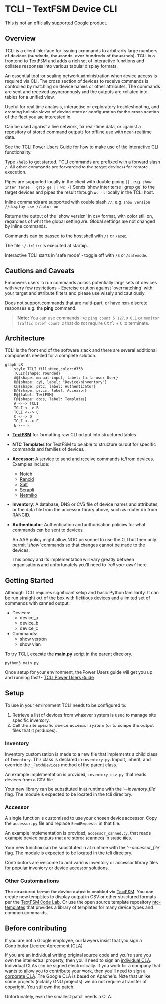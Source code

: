 # TCLI – TextFSM Device CLI

This is not an officially supported Google product.

## Overview

TCLI is a client interface for issuing commands to arbitrarily large numbers of devices
(hundreds, thousands, even hundreds of thousands). TCLI is a frontend to TextFSM and adds a
rich set of interactive functions and collates responses into various tabular display formats.

An essential tool for scaling network administration when device access is required via CLI.
The cross section of devices to receive commands is controlled by matching on device names or
other attributes. The commands are sent and received asyncronously and the outputs are collated
into tables for a unified view.

Useful for real time analysis, interactive or exploratory troubleshooting, and creating holistic
views of device state or configuration for the cross section of the fleet you are interested in.

Can be used against a live network, for real-time data, or against a repository of stored command
outputs for offline use with near-realtime data.

See the [TCLI Power Users Guide](https://github.com/harro/tcli/wiki/TCLI-Power-Users-Guide) for how
to make use of the interactive CLI functionality.

Type ```/help``` to get started. TCLI commands are prefixed with a forward slash ```/```.
All other commands are forwarded to the target device/s for remote execution.

Pipes are supported locally in the client with double piping ```||``` . e.g.
```show inter terse | grep ge || wc -l```
Sends 'show inter terse | grep ge' to the target devices and pipes the result through ```wc -l```
locally in the TCLI host.

Inline commands are supported with double slash ```//```. e.g.
```show version //display csv //color on```

Returns the output of the 'show version' in csv format, with color still on,
regardless of what the global setting are. Global settings are not changed
by inline commands.

Commands can be passed to the host shell with ```/!``` or ```/exec```.

The file ```~/.tclirc``` is executed at startup.

Interactive TCLI starts in 'safe mode' - toggle off with ```/S``` or ```/safemode```.

## Cautions and Caveats

Empowers users to run commands across potentially large sets of devices with very few restrictions –
Exercise caution against 'overmatching' with your target and attribute filters and please use wisely and cautiously.

Does not support commands that are multi-part, or have non-discrete responses
e.g. the **ping** command.

<!-- markdownlint-disable MD033 -->
> **Note:** You can use commands like `ping count 5 127.0.0.1` or
`monitor traffic brief count 2` that do not require
<kbd>Ctrl</kbd> + <kbd>C</kbd> to terminate.
<!-- markdownlint-enable MD033 -->

## Architecture

TCLI is the front end of the software stack and there are several additional
components needed for a complete solution.

```mermaid
graph LR
    style TCLI fill:#eee,color:#333
    TCLI@{shape: rounded}
    A@{shape: manual-input, label: fa:fa-user User}
    B@{shape: cyl, label: "Device\nInventory"}
    C@{shape: proc, label: Authenticator}
    D@{shape: procs, label: Accessor}
    E@{label: TextFSM}
    F@{shape: docs, label: Templates}
    A <--> TCLI
    TCLI <--> B
    TCLI <--> C
    C <--> D
    TCLI <--> E
    E --- F
```

* [**TextFSM**](https://github.com/google/textfsm/wiki/Code-Lab) for formatting raw
CLI output into structured tables
* [**NTC Templates**](https://github.com/networktocode/ntc-templates) for TextFSM
to be able to structure output for specific commands and families of devices.
* **Accessor**: A service to send and receive commands to/from devices.
Examples include:
  * [Notch](https://pypi.org/project/notch.agent/)
  * [Rancid](https://pypi.org/project/rancidcmd/)
  * [Salt](https://docs.saltproject.io/en/latest/contents.html)
  * [Scrapli](https://carlmontanari.github.io/scrapli/)
  * [Netmiko](https://pypi.org/project/netmiko/)
* **Inventory**: A database, DNS or CVS file of device names and attributes, or the data file
from the accessor library above, such as router.db from RANCID.
* **Authenticator**: Authentication and authorisation policies for what commands can be sent
to devices.
  
  An AAA policy might allow NOC personnel to use the CLI but then only permit _'show'_
commands so that changes cannot be made to the devices.
  
  This policy and its implementation will vary greatly between organisations and unfortunately
you'll need to _'roll your own'_ here.

## Getting Started

Although TCLI requires significant setup and basic Python familiarity. It can be run straight out
of the box with fictitious devices and a limited set of commands with canned output:

* Devices:
  * device_a
  * device_b
  * device_c
* Commands:
  * show version
  * show vlan

To try TCLI, execute the **main.py** script in the parent directory.

```python
python3 main.py
```

Once setup for your environment, the Power Users guide will get you up and running fast! -
[TCLI Power Users Guide](https://github.com/harro/tcli/wiki/TCLI-Power-Users-Guide)

## Setup

To use in your environment TCLI needs to be configured to:

 1. Retrieve a list of devices from whatever system is used to manage site specific inventory.
 1. Call the site specific device accessor system (or to scrape the output files that it produces).

### Inventory

Inventory customisation is made to a new file that implements a child class of ``Inventory``.
This class is declared in ``inventory.py``. Import, inherit, and override the ``_FetchDevices``
method of the parent class.

An example implementation is provided, ``inventory_csv.py``, that reads devices from a CSV file.

Your new library can be substituted in at runtime with the _'--inventory_file'_ flag. The module is
expected to be located in the tcli directory.

### Accessor

A single function is customised to use your chosen device accessor.
Copy the ``accessor.py`` file and replace ``SendRequests`` in that file.

An example implementation is provided, ``accessor_canned.py``, that reads
example device outputs that are stored (canned) in static files.

Your new function can be substituted in at runtime with the _'--accessor_file'_ flag. The module is
expected to be located in the tcli directory.

Contributors are welcome to add various inventory or accessor library files for
popular inventory or device accessor solutions.

### Other Customisations

The structured format for device output is enabled via [TextFSM](https://github.com/google/textfsm).
You can create new templates to display output in CSV or other structured
formats per the [TextFSM Code Lab](https://github.com/google/textfsm/wiki/Code-Lab).
Or use the open source template repository
[ntc-templates](https://github.com/networktocode/ntc-templates)
that provides a library of templates for many device types and common commands.

Before contributing
-------------------
If you are not a Google employee, our lawyers insist that you sign a Contributor
Licence Agreement (CLA).

If you are an individual writing original source code and you're sure you own
the intellectual property, then you'll need to sign an
[individual CLA](https://cla.developers.google.com/about/google-individual).
Individual CLAs can be signed electronically. If you work for a company that
wants to allow you to contribute your work, then you'll need to sign a
[corporate CLA](https://cla.developers.google.com/clas).
The Google CLA is based on Apache's. Note that unlike some projects
(notably GNU projects), we do not require a transfer of copyright. You still own
the patch.

Unfortunately, even the smallest patch needs a CLA.
